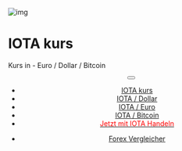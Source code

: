 ﻿<div class="jumbotron" markdown="1">

![img]({{img-url}}iota-miota-logo.png)

# IOTA kurs

Kurs in - Euro / Dollar / Bitcoin


</div>
<header class="navbar navbar-static-top navbar-inverse navbar-sticky" id="top" role="banner">
  <div class="container">
    <div class="navbar-header">
      <button class="navbar-toggle collapsed" type="button" data-toggle="collapse" data-target=".navbar-collapse">
        <span class="icon-bar"></span>
        <span class="icon-bar"></span>
        <span class="icon-bar"></span>
      </button>
    </div>
    <nav class="navbar-collapse collapse" role="navigation" style="height: 1px;" id="scrollpsy">
      <ul class="nav navbar-nav">
        <li class="active">
          <a href="#top">IOTA <span class="hidden-sm">kurs</span></a>
        </li>
        <li>
          <a href="#section-1">IOTA / Dollar</a>
        </li>
        <li>
          <a href="#section-2">IOTA / Euro</a>
        </li>
        <li>
          <a href="#section-3">IOTA / Bitcoin</a>
        </li>
          <li>
          <a href="http://blog.forexsrovnavac.cz/cryptode"><span style="color: red;">Jetzt mit IOTA Handeln</span></a>
        </li>
        </ul>
      <ul class="nav navbar-nav navbar-right">
        <li>
          <a href="{{url}}">Forex <i class="fa fa-bar-chart-o"></i> Vergleicher</a>
          </ul>
        </li>
      </ul>
    </nav>
  </div>
</header>